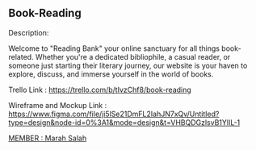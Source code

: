 ## Book-Reading

Description:

Welcome to "Reading Bank" your online sanctuary for all things book-related. Whether you're a dedicated bibliophile, a casual reader, or someone just starting their literary journey, our website is your haven to explore, discuss, and immerse yourself in the world of books.

Trello Link : https://trello.com/b/tIvzChf8/book-reading

Wireframe and Mockup Link : https://www.figma.com/file/ji5lSe21DmFL2IahJN7xQv/Untitled?type=design&node-id=0%3A1&mode=design&t=VHBQDGzlsvB1YlIL-1


[MEMBER : Marah Salah](https://github.com/MarahSalah)
